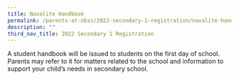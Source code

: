 ```yaml
---
title: Navalite Handbook
permalink: /parents-at-nbss/2022-secondary-1-registration/navalite-handbook/
description: ""
third_nav_title: 2022 Secondary 1 Registration
---
```


<p>A student handbook will be issued to students on the first day of school. Parents may refer to it for matters related to the school and information to support your child&rsquo;s needs in secondary school.</p>